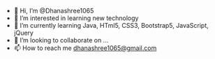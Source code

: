 - 👋 Hi, I’m @Dhanashree1065
- 👀 I’m interested in learning new technology
- 🌱 I’m currently learning Java, HTml5, CSS3, Bootstrap5, JavaScript, jQuery
- 💞️ I’m looking to collaborate on ...
- 📫 How to reach me dhanashree1065@gmail.com

<!---
Dhanashree1065/Dhanashree1065 is a ✨ special ✨ repository because its `README.md` (this file) appears on your GitHub profile.
You can click the Preview link to take a look at your changes.
--->

